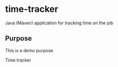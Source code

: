 # time-tracker
Java (Maven) application for tracking time on the job

## Purpose

This is a demo purpose

Time tracker
